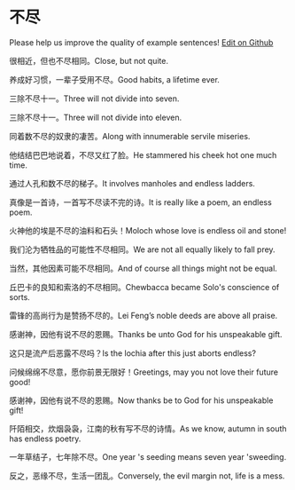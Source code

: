# 不尽

Please help us improve the quality of example sentences! [Edit on Github](https://github.com/jiyushe/jiyu-example-sentence-source/blob/main/chinese/bujin_1.md)

<p><span class="chinese">很相近，但也不尽相同。</span><span class="english">Close, but not quite.</span></p>

<p><span class="chinese">养成好习惯，一辈子受用不尽。</span><span class="english">Good habits, a lifetime ever.</span></p>

<p><span class="chinese">三除不尽十一。</span><span class="english">Three will not divide into seven.</span></p>

<p><span class="chinese">三除不尽十一。</span><span class="english">Three will not divide into eleven.</span></p>

<p><span class="chinese">同着数不尽的奴隶的凄苦。</span><span class="english">Along with innumerable servile miseries.</span></p>

<p><span class="chinese">他结结巴巴地说着，不尽又红了脸。</span><span class="english">He stammered his cheek hot one much time.</span></p>

<p><span class="chinese">通过人孔和数不尽的梯子。</span><span class="english">It involves manholes and endless ladders.</span></p>

<p><span class="chinese">真像是一首诗，一首写不尽读不完的诗。</span><span class="english">It is really like a poem, an endless poem.</span></p>

<p><span class="chinese">火神他的埃是不尽的油料和石头！</span><span class="english">Moloch whose love is endless oil and stone!</span></p>

<p><span class="chinese">我们沦为牺牲品的可能性不尽相同。</span><span class="english">We are not all equally likely to fall prey.</span></p>

<p><span class="chinese">当然，其他因素可能不尽相同。</span><span class="english">And of course all things might not be equal.</span></p>

<p><span class="chinese">丘巴卡的良知和索洛的不尽相同。</span><span class="english">Chewbacca became Solo's conscience of sorts.</span></p>

<p><span class="chinese">雷锋的高尚行为是赞扬不尽的。</span><span class="english">Lei Feng’s noble deeds are above all praise.</span></p>

<p><span class="chinese">感谢神，因他有说不尽的恩赐。</span><span class="english">Thanks be unto God for his unspeakable gift.</span></p>

<p><span class="chinese">这只是流产后恶露不尽吗？</span><span class="english">Is the lochia after this just aborts endless?</span></p>

<p><span class="chinese">问候绵绵不尽意，愿你前景无限好！</span><span class="english">Greetings, may you not love their future good!</span></p>

<p><span class="chinese">感谢神，因他有说不尽的恩赐。</span><span class="english">Now thanks be to God for his unspeakable gift!</span></p>

<p><span class="chinese">阡陌相交，炊烟袅袅，江南的秋有写不尽的诗情。</span><span class="english">As we know, autumn in south has endless poetry.</span></p>

<p><span class="chinese">一年草结子，七年除不尽。</span><span class="english">One year 's seeding means seven year 'sweeding.</span></p>

<p><span class="chinese">反之，恶缘不尽，生活一团乱。</span><span class="english">Conversely, the evil margin not, life is a mess.</span></p>

